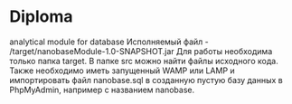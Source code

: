 # Diploma
analytical module for database 
Исполняемый файл  - /target/nanobaseModule-1.0-SNAPSHOT.jar
Для работы необходима только папка target.
В папке src можно найти файлы исходного кода.
Также необходимо иметь запущенный WAMP или LAMP и импортировать файл nanobase.sql в созданную пустую базу данных в PhpMyAdmin, например с названием nanobase.
